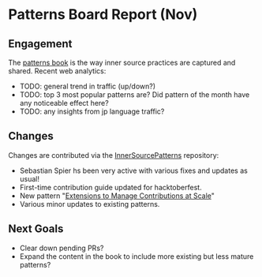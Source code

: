 # Patterns Board Report (Nov)

## Engagement

The [patterns book] is the way inner source practices are captured and shared. Recent web analytics:

* TODO: general trend in traffic (up/down?)
* TODO: top 3 most popular patterns are? Did pattern of the month have any noticeable effect here?  
* TODO: any insights from jp language traffic?

## Changes

Changes are contributed via the [InnerSourcePatterns] repository:

* Sebastian Spier hs been very active with various fixes and updates as usual!
* First-time contribution guide updated for hacktoberfest.
* New pattern "[Extensions to Manage Contributions at Scale](https://github.com/InnerSourceCommons/InnerSourcePatterns/pull/444/)"
* Various minor updates to existing patterns.

## Next Goals

* Clear down pending PRs?
* Expand the content in the book to include more existing but less mature patterns?

[patterns book]: https://patterns.innersourcecommons.org/
[InnerSourcePatterns]: https://github.com/InnerSourceCommons/InnerSourcePatterns/